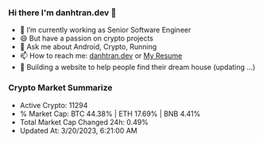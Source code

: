 ### Hi there I'm danhtran.dev 👋

- 🔭 I’m currently working as Senior Software Engineer
- 😄 But have a passion on crypto projects
- 💬 Ask me about Android, Crypto, Running 
- 📫 How to reach me: <a href="https://danhtran.dev" target="_blank">danhtran.dev</a> or <a href="Dan-Resume.pdf" target="_blank">My Resume</a>
- 🌱 Building a website to help people find their dream house (updating ...)

### Crypto Market Summarize
- Active Crypto: 11294
- % Market Cap: BTC 44.38% | ETH 17.69% | BNB 4.41%
- Total Market Cap Changed 24h: 0.49%
- Updated At: 3/20/2023, 6:21:00 AM
